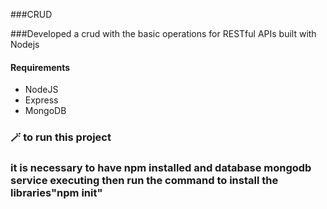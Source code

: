 ###CRUD

###Developed a crud with the basic operations for RESTful APIs built with Nodejs

#### Requirements
* NodeJS
* Express
* MongoDB 

### 🪄 to run this project 
### it is necessary to have npm installed and database mongodb service executing then run the command to install the libraries"npm init" 
